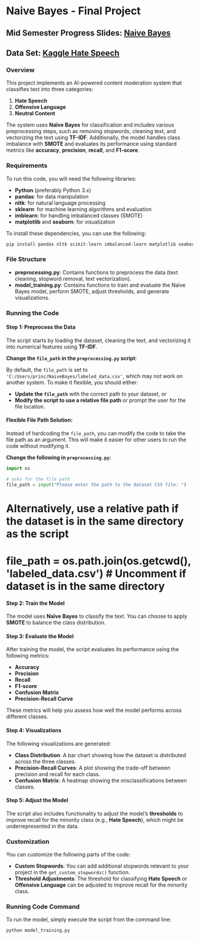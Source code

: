 # Naive Bayes - Final Project

## Mid Semester Progress Slides: [Naive Bayes](ProgressSlides.pdf)

## Data Set: [Kaggle Hate Speech](https://www.kaggle.com/datasets/yashdogra/toxic-tweets/data)


### Overview

This project implements an AI-powered content moderation system that classifies text into three categories:
1. **Hate Speech**
2. **Offensive Language**
3. **Neutral Content**

The system uses **Naïve Bayes** for classification and includes various preprocessing steps, such as removing stopwords, cleaning text, and vectorizing the text using **TF-IDF**. Additionally, the model handles class imbalance with **SMOTE** and evaluates its performance using standard metrics like **accuracy**, **precision**, **recall**, and **F1-score**.

### Requirements

To run this code, you will need the following libraries:

- **Python** (preferably Python 3.x)
- **pandas**: for data manipulation
- **nltk**: for natural language processing
- **sklearn**: for machine learning algorithms and evaluation
- **imblearn**: for handling imbalanced classes (SMOTE)
- **matplotlib** and **seaborn**: for visualization

To install these dependencies, you can use the following:

```bash
pip install pandas nltk scikit-learn imbalanced-learn matplotlib seaborn
```

### File Structure

- **preprocessing.py**: Contains functions to preprocess the data (text cleaning, stopword removal, text vectorization).
- **model_training.py**: Contains functions to train and evaluate the Naïve Bayes model, perform SMOTE, adjust thresholds, and generate visualizations.


### Running the Code

#### Step 1: Preprocess the Data

The script starts by loading the dataset, cleaning the text, and vectorizing it into numerical features using **TF-IDF**.

**Change the `file_path` in the `preprocessing.py` script**:

By default, the `file_path` is set to `'C:/Users/princ/NaiveBayes/labeled_data.csv'`, which may not work on another system. To make it flexible, you should either:

- **Update the `file_path`** with the correct path to your dataset, or
- **Modify the script to use a relative file path** or prompt the user for the file location.

#### Flexible File Path Solution:

Instead of hardcoding the `file_path`, you can modify the code to take the file path as an argument. This will make it easier for other users to run the code without modifying it.

**Change the following in `preprocessing.py`:**

```python
import os

# asks for the file path
file_path = input("Please enter the path to the dataset CSV file: ")
```

# Alternatively, use a relative path if the dataset is in the same directory as the script
# file_path = os.path.join(os.getcwd(), 'labeled_data.csv')  # Uncomment if dataset is in the same directory


#### Step 2: Train the Model

The model uses **Naïve Bayes** to classify the text. You can choose to apply **SMOTE** to balance the class distribution.

#### Step 3: Evaluate the Model

After training the model, the script evaluates its performance using the following metrics:
- **Accuracy**
- **Precision**
- **Recall**
- **F1-score**
- **Confusion Matrix**
- **Precision-Recall Curve**

These metrics will help you assess how well the model performs across different classes.

#### Step 4: Visualizations

The following visualizations are generated:
- **Class Distribution**: A bar chart showing how the dataset is distributed across the three classes.
- **Precision-Recall Curves**: A plot showing the trade-off between precision and recall for each class.
- **Confusion Matrix**: A heatmap showing the misclassifications between classes.

#### Step 5: Adjust the Model

The script also includes functionality to adjust the model’s **thresholds** to improve recall for the minority class (e.g., **Hate Speech**), which might be underrepresented in the data.


### Customization

You can customize the following parts of the code:

- **Custom Stopwords**: You can add additional stopwords relevant to your project in the `get_custom_stopwords()` function.
- **Threshold Adjustments**: The threshold for classifying **Hate Speech** or **Offensive Language** can be adjusted to improve recall for the minority class.

### Running Code Command

To run the model, simply execute the script from the command line:

```bash
python model_training.py
```
